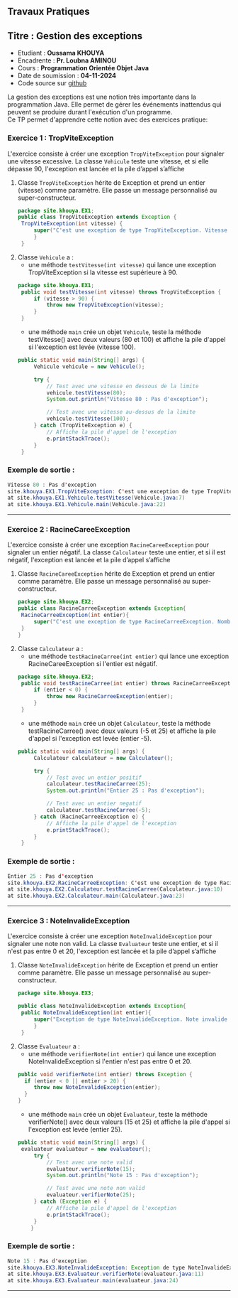 ## Travaux Pratiques
## Titre : Gestion des exceptions
- Etudiant : **Oussama KHOUYA**
- Encadrente : **Pr. Loubna AMINOU**
- Cours : **Programmation Orientée Objet Java** 
- Date de soumission : **04-11-2024**
- Code source sur [github](https://github.com/khouya-ai/poo-java)

La gestion des exceptions est une notion très importante dans la programmation Java. Elle permet de gérer les événements inattendus qui peuvent se produire durant l'exécution d'un programme.<br>
Ce TP permet d'apprendre cette notion avec des exercices pratique: 
### Exercice 1 : TropViteException
L'exercice consiste à créer une exception `TropViteException` pour signaler une vitesse excessive. La classe `Vehicule` teste une vitesse, et si elle dépasse 90, l'exception est lancée et la pile d’appel s’affiche
1. Classe `TropViteException`  hérite de Exception et prend un entier (vitesse) comme paramètre. Elle passe un message personnalisé au super-constructeur.
   ```java
   package site.khouya.EX1;
   public class TropViteException extends Exception {
    TropViteException(int vitesse) {
        super("C'est une exception de type TropViteException. Vitesse en cause : " + vitesse);
        }
    }
   ```
2. Classe `Vehicule` a : 
   * une méthode `testVitesse(int vitesse)` qui lance une exception TropViteException si la vitesse est supérieure à 90.
   ```java
   package site.khouya.EX1;
    public void testVitesse(int vitesse) throws TropViteException {
        if (vitesse > 90) {
            throw new TropViteException(vitesse);
        }
    }
   ```
   * une méthode `main` crée un objet `Vehicule`, teste la méthode testVitesse() avec deux valeurs (80 et 100) et affiche la pile d'appel si l'exception est levée (vitesse 100).
   ```java
   public static void main(String[] args) {
        Vehicule vehicule = new Vehicule();

        try {
            // Test avec une vitesse en dessous de la limite
            vehicule.testVitesse(80);
            System.out.println("Vitesse 80 : Pas d'exception");

            // Test avec une vitesse au-dessus de la limite
            vehicule.testVitesse(100);
        } catch (TropViteException e) {
            // Affiche la pile d'appel de l'exception
            e.printStackTrace();
        }
    }
   ```

### Exemple de sortie :
```java
Vitesse 80 : Pas d'exception
site.khouya.EX1.TropViteException: C'est une exception de type TropViteException. Vitesse en cause : 100
at site.khouya.EX1.Vehicule.testVitesse(Vehicule.java:7)
at site.khouya.EX1.Vehicule.main(Vehicule.java:22)
```
---

### Exercice 2 : RacineCareeException
L'exercice consiste à créer une exception `RacineCareeException` pour signaler un entier négatif. La classe `Calculateur` teste une entier, et si il est négatif, l'exception est lancée et la pile d’appel s’affiche
1. Classe `RacineCareeException`  hérite de Exception et prend un entier comme paramètre. Elle passe un message personnalisé au super-constructeur.
   ```java
   package site.khouya.EX2;
   public class RacineCarreeException extends Exception{
    RacineCarreeException(int entier){
        super("C'est une exception de type RacineCarreeException. Nombre négatif : " + entier);
    }
   }

   ```
2. Classe `Calculateur` a :
   * une méthode `testRacineCarree(int entier)` qui lance une exception RacineCareeException si l'entier est négatif.
   ```java
   package site.khouya.EX2;
    public void testRacineCarree(int entier) throws RacineCarreeException {
        if (entier < 0) {
            throw new RacineCarreeException(entier);
        }
    }
   ```
   * une méthode `main` crée un objet `Calculateur`, teste la méthode testRacineCarree() avec deux valeurs (-5 et 25) et affiche la pile d'appel si l'exception est levée (entier -5).
   ```java
   public static void main(String[] args) {
        Calculateur calculateur = new Calculateur();

        try {
            // Test avec un entier positif
            calculateur.testRacineCarree(25);
            System.out.println("Entier 25 : Pas d'exception");

            // Test avec un entier negatif
            calculateur.testRacineCarree(-5);
        } catch (RacineCarreeException e) {
            // Affiche la pile d'appel de l'exception
            e.printStackTrace();
        }
    }
   ```

### Exemple de sortie :
```java
Entier 25 : Pas d'exception
site.khouya.EX2.RacineCarreeException: C'est une exception de type RacineCarreeException. Nombre négatif : -5
at site.khouya.EX2.Calculateur.testRacineCarree(Calculateur.java:10)
at site.khouya.EX2.Calculateur.main(Calculateur.java:23)
```
---


### Exercice 3 : NoteInvalideException
L'exercice consiste à créer une exception `NoteInvalideException` pour signaler une note non valid. La classe `Evaluateur` teste une entier, et si il n'est pas entre 0 et 20, l'exception est lancée et la pile d’appel s’affiche
1. Classe `NoteInvalideException`  hérite de Exception et prend un entier comme paramètre. Elle passe un message personnalisé au super-constructeur.
   ```java
   package site.khouya.EX3;
   
   public class NoteInvalideException extends Exception{
    public NoteInvalideException(int entier){
        super("Exception de type NoteInvalideException. Note invalide : " + entier);
        }
    }   

   ```
2. Classe `Evaluateur` a :
   * une méthode `verifierNote(int entier)` qui lance une exception NoteInvalideException si l'entier n'est pas entre 0 et 20.
   ```java
   public void verifierNote(int entier) throws Exception {
     if (entier < 0 || entier > 20) {
        throw new NoteInvalideException(entier);
     }
   }
   ```
   * une méthode `main` crée un objet `Evaluateur`, teste la méthode verifierNote() avec deux valeurs (15 et 25) et affiche la pile d'appel si l'exception est levée (entier 25).
   ```java
   public static void main(String[] args) {
    evaluateur evaluateur = new evaluateur();
        try {
            // Test avec une note valid
            evaluateur.verifierNote(15);
            System.out.println("Note 15 : Pas d'exception");

            // Test avec une note non valid
            evaluateur.verifierNote(25);
        } catch (Exception e) {
            // Affiche la pile d'appel de l'exception
            e.printStackTrace();
        }
       }
   ```

### Exemple de sortie :
```java
Note 15 : Pas d'exception
site.khouya.EX3.NoteInvalideException: Exception de type NoteInvalideException. Note invalide : 25
at site.khouya.EX3.Evaluateur.verifierNote(evaluateur.java:11)
at site.khouya.EX3.Evaluateur.main(evaluateur.java:24)
```
---